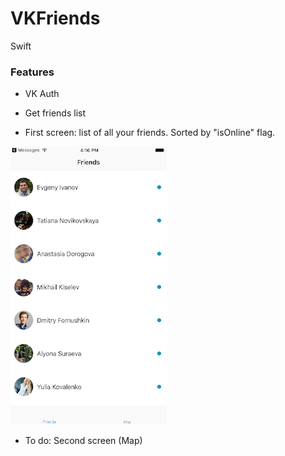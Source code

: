 # VKFriends

Swift 

### Features
* VK Auth
* Get friends list

* First screen: list of all your friends. Sorted by "isOnline" flag.

![](https://github.com/Yanet-ta/VKFriends/blob/master/Resources/1.png)

* To do: Second screen (Map)
